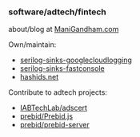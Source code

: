 
### software/adtech/fintech

about/blog at [ManiGandham.com](https://manigandham.com/)

Own/maintain:

- [serilog-sinks-googlecloudlogging](https://github.com/manigandham/serilog-sinks-googlecloudlogging)
- [serilog-sinks-fastconsole](https://github.com/manigandham/serilog-sinks-fastconsole)
- [hashids.net](https://github.com/ullmark/hashids.net)

Contribute to adtech projects:
- [IABTechLab/adscert](https://github.com/IABTechLab/adscert)
- [prebid/Prebid.js](https://github.com/prebid/Prebid.js)
- [prebid/prebid-server](https://github.com/prebid/prebid-server)

